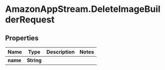 # AmazonAppStream.DeleteImageBuilderRequest

## Properties

Name | Type | Description | Notes
------------ | ------------- | ------------- | -------------
**name** | **String** |  | 



